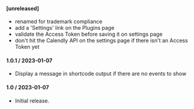 #### [unreleased]

* renamed for trademark compliance
* add a 'Settings' link on the Plugins page
* validate the Access Token before saving it on settings page
* don't hit the Calendly API on the settings page if there isn't an Access Token yet

#### 1.0.1 / 2023-01-07

* Display a message in shortcode output if there are no events to show

#### 1.0 / 2023-01-07

* Initial release.
